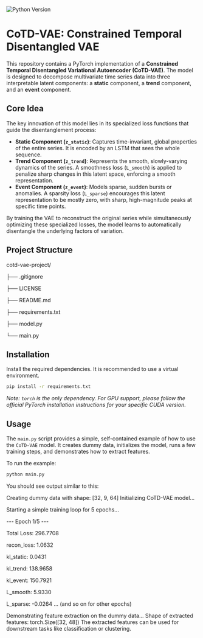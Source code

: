 ![Python Version](https://img.shields.io/badge/python-3.12+-blue.svg)
# CoTD-VAE: Constrained Temporal Disentangled VAE

This repository contains a PyTorch implementation of a **Constrained Temporal Disentangled Variational Autoencoder (CoTD-VAE)**. The model is designed to decompose multivariate time series data into three interpretable latent components: a **static** component, a **trend** component, and an **event** component.

## Core Idea

The key innovation of this model lies in its specialized loss functions that guide the disentanglement process:

-   **Static Component (`z_static`)**: Captures time-invariant, global properties of the entire series. It is encoded by an LSTM that sees the whole sequence.
-   **Trend Component (`z_trend`)**: Represents the smooth, slowly-varying dynamics of the series. A smoothness loss (`L_smooth`) is applied to penalize sharp changes in this latent space, enforcing a smooth representation.
-   **Event Component (`z_event`)**: Models sparse, sudden bursts or anomalies. A sparsity loss (`L_sparse`) encourages this latent representation to be mostly zero, with sharp, high-magnitude peaks at specific time points.

By training the VAE to reconstruct the original series while simultaneously optimizing these specialized losses, the model learns to automatically disentangle the underlying factors of variation.

## Project Structure

cotd-vae-project/

├── .gitignore

├── LICENSE

├── README.md

├── requirements.txt

├── model.py

└── main.py

## Installation

Install the required dependencies. It is recommended to use a virtual environment.
```bash
pip install -r requirements.txt
```
*Note: `torch` is the only dependency. For GPU support, please follow the official PyTorch installation instructions for your specific CUDA version.*

## Usage

The `main.py` script provides a simple, self-contained example of how to use the `CoTD-VAE` model. It creates dummy data, initializes the model, runs a few training steps, and demonstrates how to extract features.

To run the example:
```bash
python main.py
```

You should see output similar to this:

Creating dummy data with shape: [32, 9, 64]
Initializing CoTD-VAE model...

Starting a simple training loop for 5 epochs...

--- Epoch 1/5 ---

Total Loss: 296.7708

  recon_loss: 1.0632
  
  kl_static: 0.0431
  
  kl_trend: 138.9658
  
  kl_event: 150.7921
  
  L_smooth: 5.9330
  
  L_sparse: -0.0264
... (and so on for other epochs)

Demonstrating feature extraction on the dummy data...
Shape of extracted features: torch.Size([32, 48])
The extracted features can be used for downstream tasks like classification or clustering.
